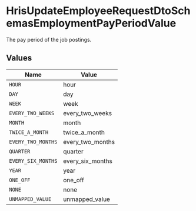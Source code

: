 # HrisUpdateEmployeeRequestDtoSchemasEmploymentPayPeriodValue

The pay period of the job postings.


## Values

| Name               | Value              |
| ------------------ | ------------------ |
| `HOUR`             | hour               |
| `DAY`              | day                |
| `WEEK`             | week               |
| `EVERY_TWO_WEEKS`  | every_two_weeks    |
| `MONTH`            | month              |
| `TWICE_A_MONTH`    | twice_a_month      |
| `EVERY_TWO_MONTHS` | every_two_months   |
| `QUARTER`          | quarter            |
| `EVERY_SIX_MONTHS` | every_six_months   |
| `YEAR`             | year               |
| `ONE_OFF`          | one_off            |
| `NONE`             | none               |
| `UNMAPPED_VALUE`   | unmapped_value     |